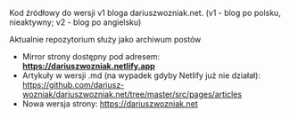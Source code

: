 Kod źródłowy do wersji v1 bloga dariuszwozniak.net. (v1 - blog po polsku, nieaktywny; v2 - blog po angielsku)

Aktualnie repozytorium służy jako archiwum postów

- Mirror strony dostępny pod adresem: **https://dariuszwozniak.netlify.app**
- Artykuły w wersji .md (na wypadek gdyby Netlify już nie działał): https://github.com/dariusz-wozniak/dariuszwozniak.net/tree/master/src/pages/articles
- Nowa wersja strony: https://dariuszwozniak.net
